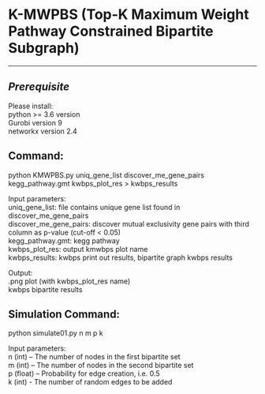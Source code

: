 # K-MWPBS (Top-K Maximum Weight Pathway Constrained Bipartite Subgraph)
--------------------------------
*Prerequisite*
--------------------------------
Please install:<br/>
python >= 3.6 version<br/>
Gurobi version 9<br/>
networkx version 2.4<br/>

Command:
------------------------------
python KMWPBS.py uniq_gene_list discover_me_gene_pairs kegg_pathway.gmt kwbps_plot_res > kwbps_results <br/>

Input parameters:<br/>
uniq_gene_list: file contains unique gene list found in discover_me_gene_pairs<br/>
discover_me_gene_pairs: discover mutual exclusivity gene pairs with third column as p-value (cut-off < 0.05)<br/>
kegg_pathway.gmt: kegg pathway<br/>
kwbps_plot_res: output kmwbps plot name<br/>
kwbps_results: kwbps print out results, bipartite graph kwbps results<br/>

Output:<br/>
.png plot (with kwbps_plot_res name)<br/>
kwbps bipartite results <br/>


Simulation Command:
--------------------------------
python simulate01.py n m p k<br/>

Input parameters:<br/>
n (int) – The number of nodes in the first bipartite set<br/>
m (int) – The number of nodes in the second bipartite set<br/>
p (float) – Probability for edge creation, i.e. 0.5<br/>
k (int) - The number of random edges to be added<br/>
